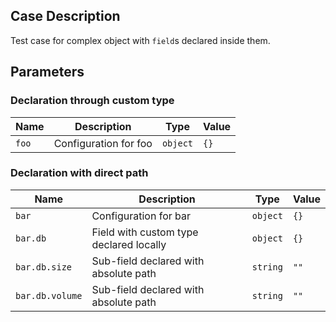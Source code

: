 ## Case Description

Test case for complex object with `field`s declared inside them.

## Parameters
### Declaration through custom type

| Name  | Description           | Type     | Value |
| ----- | --------------------- | -------- | ----- |
| `foo` | Configuration for foo | `object` | `{}`  |


### Declaration with direct path

| Name            | Description                             | Type     | Value |
| --------------- | --------------------------------------- | -------- | ----- |
| `bar`           | Configuration for bar                   | `object` | `{}`  |
| `bar.db`        | Field with custom type declared locally | `object` | `{}`  |
| `bar.db.size`   | Sub-field declared with absolute path   | `string` | `""`  |
| `bar.db.volume` | Sub-field declared with absolute path   | `string` | `""`  |


